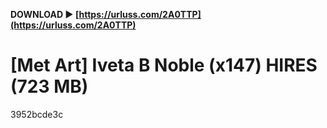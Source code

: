 **DOWNLOAD ► [https://urluss.com/2A0TTP](https://urluss.com/2A0TTP)**


 
# [Met Art] Iveta B Noble (x147) HIRES (723 MB)
 
  3952bcde3c
 
